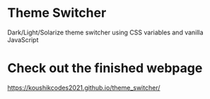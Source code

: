 # Theme Switcher
Dark/Light/Solarize theme switcher using CSS variables and vanilla JavaScript

# Check out the finished webpage
https://koushikcodes2021.github.io/theme_switcher/
